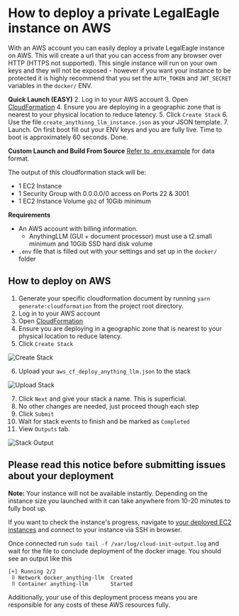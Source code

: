 # How to deploy a private LegalEagle instance on AWS

With an AWS account you can easily deploy a private LegalEagle instance on AWS. This will create a url that you can access from any browser over HTTP (HTTPS not supported). This single instance will run on your own keys and they will not be exposed - however if you want your instance to be protected it is highly recommend that you set the `AUTH_TOKEN` and `JWT_SECRET` variables in the `docker/` ENV.

**Quick Launch (EASY)**
2. Log in to your AWS account
3. Open [CloudFormation](https://us-west-1.console.aws.amazon.com/cloudformation/home)
4. Ensure you are deploying in a geographic zone that is nearest to your physical location to reduce latency.
5. Click `Create Stack`
6. Use the file `create_anythinng_llm_instance.json` as your JSON template.
7. Launch. On first boot fill out your ENV keys and you are fully live. Time to boot is approximately 60 seconds.
Done.

**Custom Launch and Build From Source**
[Refer to .env.example](../../../docker/HOW_TO_USE_DOCKER.md) for data format.

The output of this cloudformation stack will be:
- 1 EC2 Instance
- 1 Security Group with 0.0.0.0/0 access on Ports 22 & 3001
- 1 EC2 Instance Volume `gb2` of 10Gib minimum

**Requirements**
- An AWS account with billing information.
  - AnythingLLM (GUI + document processor) must use a t2.small minimum and 10Gib SSD hard disk volume
- `.env` file that is filled out with your settings and set up in the `docker/` folder

## How to deploy on AWS

1. Generate your specific cloudformation document by running `yarn generate:cloudformation` from the project root directory.
2. Log in to your AWS account
3. Open [CloudFormation](https://us-west-1.console.aws.amazon.com/cloudformation/home)
4. Ensure you are deploying in a geographic zone that is nearest to your physical location to reduce latency.
5. Click `Create Stack`

![Create Stack](../../../images/screenshots/create_stack.png)

6. Upload your `aws_cf_deploy_anything_llm.json` to the stack

![Upload Stack](../../../images/screenshots/upload.png)

7. Click `Next` and give your stack a name. This is superficial.
8. No other changes are needed, just proceed though each step
9. Click `Submit`
10. Wait for stack events to finish and be marked as `Completed`
11. View `Outputs` tab.

![Stack Output](../../../images/screenshots/cf_outputs.png)

## Please read this notice before submitting issues about your deployment

**Note:** 
Your instance will not be available instantly. Depending on the instance size you launched with it can take anywhere from 10-20 minutes to fully boot up.

If you want to check the instance's progress, navigate to [your deployed EC2 instances](https://us-west-1.console.aws.amazon.com/ec2/home) and connect to your instance via SSH in browser.

Once connected run `sudo tail -f /var/log/cloud-init-output.log` and wait for the file to conclude deployment of the docker image.
You should see an output like this
```
[+] Running 2/2
 ⠿ Network docker_anything-llm  Created 
 ⠿ Container anything-llm       Started  
```

Additionally, your use of this deployment process means you are responsible for any costs of these AWS resources fully.